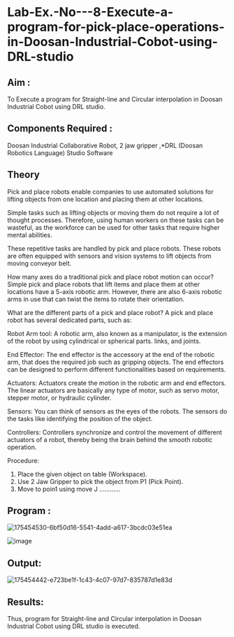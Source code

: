 # Lab-Ex.-No---8-Execute-a-program-for-pick-place-operations-in-Doosan-Industrial-Cobot-using-DRL-studio
## Aim : 
To Execute a program for Straight-line and Circular interpolation in Doosan Industrial Cobot using DRL studio.

## Components Required : 
Doosan Industrial Collaborative Robot, 2 jaw gripper ,*DRL (Doosan Robotics Language) Studio Software


## Theory 
Pick and place robots enable companies to use automated solutions for lifting objects from one location and placing them at other locations.

Simple tasks such as lifting objects or moving them do not require a lot of thought processes. Therefore, using human workers on these tasks can be wasteful, as the workforce can be used for other tasks that require higher mental abilities.

These repetitive tasks are handled by pick and place robots. These robots are often equipped with sensors and vision systems to lift objects from moving conveyor belt.

How many axes do a traditional pick and place robot motion can occur?
Simple pick and place robots that lift items and place them at other locations have a 5-axis robotic arm. However, there are also 6-axis robotic arms in use that can twist the items to rotate their orientation.

What are the different parts of a pick and place robot?
A pick and place robot has several dedicated parts, such as:

Robot Arm tool: A robotic arm, also known as a manipulator, is the extension of the robot by using cylindrical or spherical parts. links, and joints.

End Effector: The end effector is the accessory at the end of the robotic arm, that does the required job such as gripping objects. The end effectors can be designed to perform different functionalities based on requirements.

Actuators: Actuators create the motion in the robotic arm and end effectors. The linear actuators are basically any type of motor, such as servo motor, stepper motor, or hydraulic cylinder.

Sensors: You can think of sensors as the eyes of the robots. The sensors do the tasks like identifying the position of the object.

Controllers: Controllers synchronize and control the movement of different actuators of a robot, thereby being the brain behind the smooth robotic operation.



Procedure:

1) Place the given object on table (Workspace).
2) Use 2 Jaw Gripper to pick the object from P1 (Pick Point).  
3) Move to poin1 using move J
............

## Program :

![175454530-6bf50d16-5541-4add-a617-3bcdc03e51ea](https://user-images.githubusercontent.com/78891075/175455454-068818b8-d369-4a70-ba4c-69849153a667.jpg)

![image](https://user-images.githubusercontent.com/78891075/175459823-bb3d244f-3d12-4a6f-958b-2400831106d5.png)


## Output:
![175454442-e723be1f-1c43-4c07-97d7-835787d1e83d](https://user-images.githubusercontent.com/78891075/175455486-992a27ee-fbd4-40a2-ac68-e3b1f45c6dce.jpg)




## Results: 

 Thus, program for Straight-line and Circular interpolation in Doosan Industrial Cobot using DRL studio is executed.



